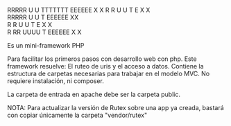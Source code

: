 RRRRR  U    U TTTTTTT  EEEEEE X    X 
R    R U    U    T     E       X  X  
RRRRR  U    U    T     EEEEEE   XX   
R  R   U    U    T     E       X  X  
R   RR  UUUU     T     EEEEEE X    X 

Es un mini-framework PHP

Para facilitar los primeros pasos con desarrollo web con php.
Este framework resuelve: El ruteo de uris y el acceso a datos.
Contiene la estructura de carpetas necesarias para trabajar en el modelo MVC.
No requiere instalación, ni composer.

La carpeta de entrada en apache debe ser la carpeta public.

NOTA:
Para actualizar la versión de Rutex sobre una app ya creada, bastará con copiar únicamente la carpeta "vendor/rutex"




